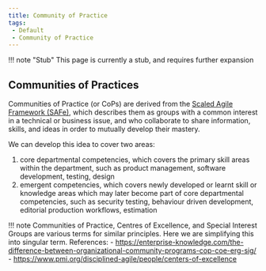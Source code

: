 ```yaml
---
title: Community of Practice
tags: 
 - Default
 - Community of Practice
---
```


!!! note "Stub"
    This page is currently a stub, and requires further expansion

## Communities of Practices

Communities of Practice (or CoPs) are derived from the [Scaled Agile Framework (SAFe)](https://scaledagileframework.com/communities-of-practice/), which describes them as groups with a common interest in a technical or business issue, and who collaborate to share information, skills, and ideas in order to mutually develop their mastery.

We can develop this idea to cover two areas:

1. core departmental competencies, which covers the primary skill areas within the department, such as product management, software development, testing, design
2. emergent competencies, which covers newly developed or learnt skill or knowledge areas which may later become part of core departmental competencies, such as security testing, behaviour driven development, editorial production workflows, estimation

!!! note 
    Communities of Practice, Centres of Excellence, and Special Interest Groups are various terms for similar principles. Here we are simplifying this into singular term. 
    References: 
       - https://enterprise-knowledge.com/the-difference-between-organizational-community-programs-cop-coe-erg-sig/
       - https://www.pmi.org/disciplined-agile/people/centers-of-excellence